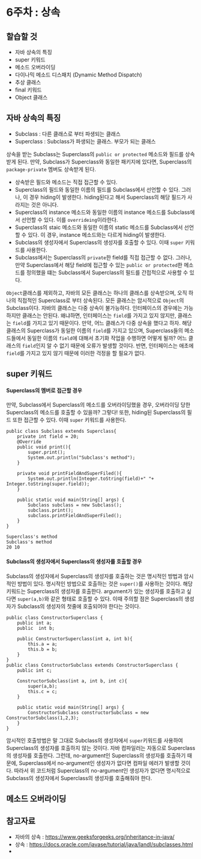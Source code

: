 # 6주차 : 상속
## 할습할 것
- 자바 상속의 특징
- super 키워드
- 메소드 오버라이딩
- 다이나믹 메소드 디스패치 (Dynamic Method Dispatch)
- 추상 클래스
- final 키워드
- Object 클래스

## 자바 상속의 특징
- Subclass : 다른 클래스로 부터 파생되는 클래스
- Superclass : Subclass가 파생되는 클래스. 부모가 되는 클래스

상속을 받는 Subclass는 Superclass의 `public or protected` 메소드와 필드를 상속받게 된다.
만약, Subclass가 Superclass와 동일한 패키지에 있다면, Superclass의 `package-private` 멤버도
상속받게 된다.

- 상속받은 필드와 메소드는 직접 접근할 수 있다.
- Superclass의 필드와 동일한 이름의 필드를 Subclass에서 선언할 수 있다. 그러나, 이 경우 hiding이 발생한다. hiding된다고 해서 Superclass의 해당 필드가 사라지는 것은 아니다.
- Superclass의 instance 메소드와 동일한 이름의 instance 메소드를 Subclass에서 선언할 수 있다. 이를 `overrideing`이라한다.
- Superclass의 staic 메소드와 동일한 이름의 static 메소드를 Subclass에서 선언할 수 있다. 이 경우, instance 메소드와는 다르게 hiding이 발생한다.
- Subclass의 생성자에서 Superclass의 생성자를 호출할 수 있다. 이때 `super` 키워드를 사용한다.
- Subclass에서는 Superclass의 `private`한 field를 직접 접근할 수 없다. 그러나, 만약 Superclass에서 해당 field에 접근할 수 있는 `public or protected`한 메소드를 정의했을 떄는 Subclass에서 Superclass의 필드를 간접적으로 사용할 수 있다.

`Object`클래스를 제외하고, 자바의 모든 클래스는 하나의 클래스를 상속받으며, 오직 하나의 직접적인
Superclass로 부터 상속된다. 모든 클래스는 암시적으로 `Object`의 Subclass이다.
자바의 클래스는 다중 상속이 불가능하다. 인터페이스의 경우에는 가능하지만 클래스는 안된다.
왜냐하면, 인터페이스는 `field`를 가지고 있지 않지만, 클래스는 `field`를 가지고 있기 때문이다.
만약, 어느 클래스가 다중 상속을 했다고 하자. 해당 클래스의 Superclass가 동일한 이름의 `field`를
가지고 있으며, Superclass들의 메소드들에서 동일한 이름의 `field`에 대해서 초기화 작업을 수행하면
어떻게 될까? 어느 클래스의 `field`인지 알 수 없기 때문에 오류가 발생할 것이다.
반면, 인터페이스는 애초에 `field`를 가지고 있지 않기 때문에 이러한 걱정을 할 필요가 없다.


## super 키워드
#### Superclass의 멤버로 접근할 경우
만약, Subclass에서 Superclass의 메소드를 오버라이딩했을 경우, 오버라이딩 당한 Superclass의 메소드를
호출할 수 있을까? 그렇다! 또한, hiding된 Superclass의 필드 또한 접근할 수 있다. 이때 `super` 키워드를
사용한다.
```
public class Subclass extends Superclass{
    private int field = 20;
    @Override
    public void print(){
        super.print();
        System.out.println("Subclass's method");
    }

    private void printFieldAndSuperFiled(){
        System.out.println(Integer.toString(field)+" "+ Integer.toString(super.field));
    }

    public static void main(String[] args) {
        Subclass subclass = new Subclass();
        subclass.print();
        subclass.printFieldAndSuperFiled();
    }
}
```
```
Superclass's method
Subclass's method
20 10
```


#### Subclass의 생성자에서 Superclass의 생성자를 호출할 경우
Subclass의 생성자에서 Superclass의 생성자를 호출하는 것은 명시적인 방법과 암시적인 방법이 있다.
명시적인 방법으로 호출하는 것은 `super()`를 사용하는 것이다. 해당 키워드는 Superclass의 생성자를
호출한다. argument가 있는 생성자를 호출하고 싶다면 `super(a,b)`와 같은 형태로 호출할 수 있다.
이때 주의할 점은 Superclass의 생성자가 Subclass의 생성자의 첫줄에 호출되어야 한다는 것이다.
```
public class ConstructorSuperclass {
    public int a;
    public  int b;
    
    public ConstructorSuperclass(int a, int b){
        this.a = a;
        this.b = b;
    }
}
public class ConstructorSubclass extends ConstructorSuperclass {
    public int c;

    ConstructorSubclass(int a, int b, int c){
        super(a,b);
        this.c = c;
    }

    public static void main(String[] args) {
        ConstructorSubclass constructorSubclass = new ConstructorSubclass(1,2,3);
    }
}
```
암시적인 호출방법은 말 그대로 Subclass의 생성자에서 `super`키워드를 사용하여 Superclass의 생성자를
호출하지 않는 것이다. 자바 컴파일러는 자동으로 Superclass의 생성자를 호출한다. 그런데, no-argument인
Superclass의 생성자를 호출하기 때문에, Superclass에서 no-argument인 생성자가 없다면 컴파일 에러가
발생할 것이다. 따라서 위 코드처럼 Superclass의 no-argument인 생성자가 없다면 명시적으로 Subclass의
생성자에서 Superclass의 생성자를 호출해줘야 한다.


## 메소드 오버라이딩


## 참고자료
- 자바의 상속 : https://www.geeksforgeeks.org/inheritance-in-java/
- 상속 : https://docs.oracle.com/javase/tutorial/java/IandI/subclasses.html
- 
